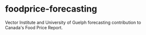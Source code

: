 # foodprice-forecasting
Vector Institute and University of Guelph forecasting contribution to Canada's Food Price Report. 
